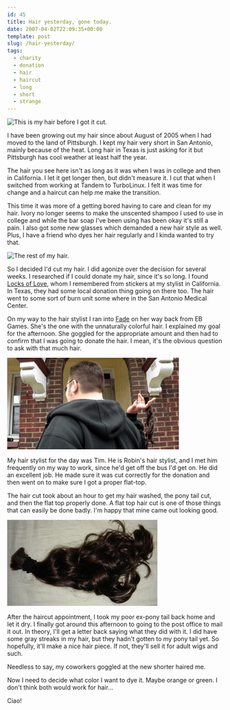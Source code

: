 ```yaml
---
id: 45
title: Hair yesterday, gone today.
date: 2007-04-02T22:09:35+00:00
template: post
slug: /hair-yesterday/
tags:
  - charity
  - donation
  - hair
  - haircut
  - long
  - short
  - strange
---
```


![This is my hair before I got it
cut.](before.png 'This is my hair before I got it cut.')

I have been growing out my hair since about August of 2005 when I had moved to
the land of Pittsburgh. I kept my hair very short in San Antonio, mainly
because of the heat. Long hair in Texas is just asking for it but Pittsburgh
has cool weather at least half the year.

The hair you see here isn't as long as it was when I was in college and then
in California. I let it get longer then, but didn't measure it. I cut that
when I switched from working at Tandem to TurboLinux. I felt it was time for
change and a haircut can help me make the transition.

This time it was more of a getting bored having to care and clean for my hair.
Ivory no longer seems to make the unscented shampoo I used to use in college
and while the bar soap I've been using has been okay it's still a pain. I also
got some new glasses which demanded a new hair style as well. Plus, I have a
friend who dyes her hair regularly and I kinda wanted to try that.

![The rest of my
hair.](during.png 'The rest of my hair.')

So I decided I'd cut my hair. I did agonize over the decision for several
weeks. I researched if I could donate my hair, since it's so long. I found
[Locks of Love](http://locksoflove.org/), whom I remembered from stickers at
my stylist in California. In Texas, they had some local donation thing going
on there too. The hair went to some sort of burn unit some where in the San
Antonio Medical Center.

On my way to the hair stylist I ran into
[Fade](http://fadethecat.livejournal.com/) on her way back from EB Games.
She's the one with the unnaturally colorful hair. I explained my goal for the
afternoon. She goggled for the appropriate amount and then had to confirm that
I was going to donate the hair. I mean, it's the obvious question to ask with
that much hair.

![All the hair is gone.](after.png 'All the hair is gone.')

My hair stylist for the day was Tim. He is Robin's hair stylist, and I met him
frequently on my way to work, since he'd get off the bus I'd get on. He did an
excellent job. He made sure it was cut correctly for the donation and then
went on to make sure I got a proper flat-top.

The hair cut took about an hour to get my hair washed, the pony tail cut, and
then the flat top properly done. A flat top hair cut is one of those things
that can easily be done badly. I'm happy that mine came out looking good.

![My ex-pony tail.](hair.png 'My ex-pony tail.')

After the haircut appointment, I took my poor ex-pony tail back home and let
it dry. I finally got around this afternoon to going to the post office to
mail it out. In theory, I'll get a letter back saying what they did with it. I
did have some gray streaks in my hair, but they hadn't gotten to my pony tail
yet. So hopefully, it'll make a nice hair piece. If not, they'll sell it for
adult wigs and such.

Needless to say, my coworkers goggled at the new shorter haired me.

Now I need to decide what color I want to dye it. Maybe orange or green. I
don't think both would work for hair…

Ciao!
